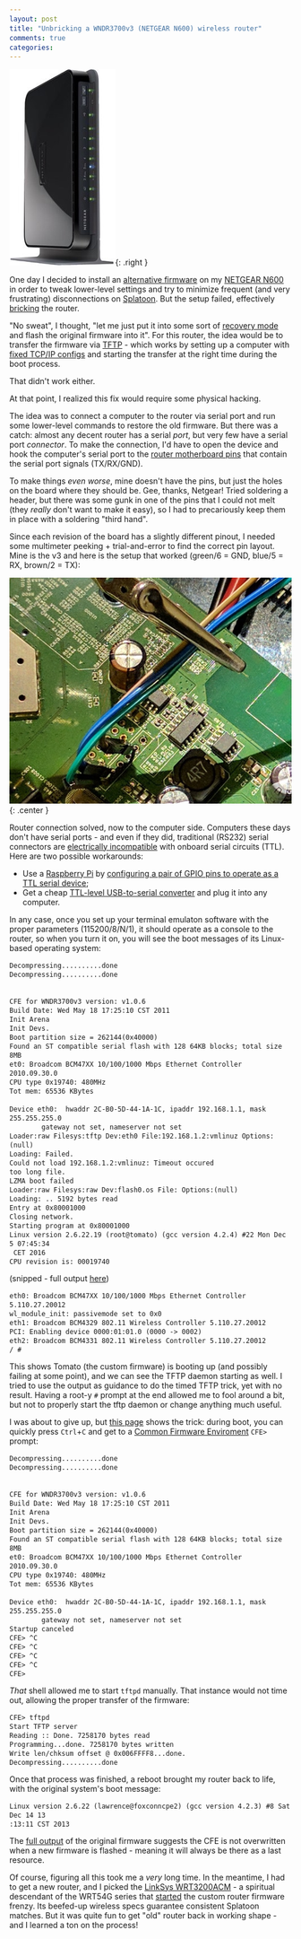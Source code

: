 ```yaml
---
layout: post
title: "Unbricking a WNDR3700v3 (NETGEAR N600) wireless router"
comments: true
categories:
---
```


![](/img/2017/03/wndr3700v3.jpg){: .right }

One day I decided to install an [alternative firmware][2] on my [NETGEAR N600][3] in order to tweak lower-level settings and try to minimize frequent (and very frustrating) disconnections on [Splatoon][1]. But the setup failed, effectively [bricking][4] the router.

"No sweat", I thought, "let me just put it into some sort of [recovery mode][5] and flash the original firmware into it". For this router, the idea would be to transfer the firmware via [TFTP][6] - which works by setting up a computer with [fixed TCP/IP configs][7] and starting the transfer at the right time during the boot process.

That didn't work either.

At that point, I realized this fix would require some physical hacking.

<!--more-->

The idea was to connect a computer to the router via serial port and run some lower-level commands to restore the old firmware. But there was a catch: almost any decent router has a serial *port*, but very few have a serial port *connector*. To make the connection, I'd have to open the device and hook the computer's serial port to the [router motherboard pins][12] that contain the serial port signals (TX/RX/GND).

To make things *even worse*, mine doesn't have the pins, but just the holes on the board where they should be. Gee, thanks, Netgear! Tried soldering a header, but there was some gunk in one of the pins that I could not melt (they *really* don't want to make it easy), so I had to precariously keep them in place with a soldering "third hand".

Since each revision of the board has a slightly different pinout, I needed some multimeter peeking + trial-and-error to find the correct pin layout. Mine is the v3 and here is the setup that worked (green/6 = GND, blue/5 = RX, brown/2 = TX):

![Netgear N600 WNDR3700v3 serial pins ](/img/2017/03/router_pins.jpg){: .center }

Router connection solved, now to the computer side. Computers these days don't have serial ports - and even if they did, traditional (RS232) serial connectors are [electrically incompatible][13] with onboard serial circuits (TTL). Here are two possible workarounds:

- Use a [Raspberry Pi][9] by [configuring a pair of GPIO pins to operate as a TTL serial device][14];
- Get a cheap [TTL-level USB-to-serial converter][10] and plug it into any computer.

In any case, once you set up your terminal emulaton software with the proper parameters (115200/8/N/1), it should operate as a console to the router, so when you turn it on, you will see the boot messages of its Linux-based operating system:

```
Decompressing..........done
Decompressing..........done


CFE for WNDR3700v3 version: v1.0.6
Build Date: Wed May 18 17:25:10 CST 2011
Init Arena
Init Devs.
Boot partition size = 262144(0x40000)
Found an ST compatible serial flash with 128 64KB blocks; total size 8MB
et0: Broadcom BCM47XX 10/100/1000 Mbps Ethernet Controller 2010.09.30.0
CPU type 0x19740: 480MHz
Tot mem: 65536 KBytes

Device eth0:  hwaddr 2C-B0-5D-44-1A-1C, ipaddr 192.168.1.1, mask 255.255.255.0
        gateway not set, nameserver not set
Loader:raw Filesys:tftp Dev:eth0 File:192.168.1.2:vmlinuz Options:(null)
Loading: Failed.
Could not load 192.168.1.2:vmlinuz: Timeout occured
too long file.
LZMA boot failed
Loader:raw Filesys:raw Dev:flash0.os File: Options:(null)
Loading: .. 5192 bytes read
Entry at 0x80001000
Closing network.
Starting program at 0x80001000
Linux version 2.6.22.19 (root@tomato) (gcc version 4.2.4) #22 Mon Dec 5 07:45:34
 CET 2016
CPU revision is: 00019740
```
(snipped - full output [here][8])
```
eth0: Broadcom BCM47XX 10/100/1000 Mbps Ethernet Controller 5.110.27.20012
wl_module_init: passivemode set to 0x0
eth1: Broadcom BCM4329 802.11 Wireless Controller 5.110.27.20012
PCI: Enabling device 0000:01:01.0 (0000 -> 0002)
eth2: Broadcom BCM4331 802.11 Wireless Controller 5.110.27.20012
/ #
```

This shows Tomato (the custom firmware) is booting up (and possibly failing at some point), and we can see the TFTP daemon starting as well. I tried to use the output as guidance to do the timed TFTP trick, yet with no result. Having a root-y `#` prompt at the end allowed me to fool around a bit, but not to properly start the tftp daemon or change anything much useful.

I was about to give up, but [this page][11] shows the trick: during boot, you can quickly press `Ctrl`+`C` and get to a [Common Firmware Enviroment][15] `CFE>` prompt:

```
Decompressing..........done
Decompressing..........done


CFE for WNDR3700v3 version: v1.0.6
Build Date: Wed May 18 17:25:10 CST 2011
Init Arena
Init Devs.
Boot partition size = 262144(0x40000)
Found an ST compatible serial flash with 128 64KB blocks; total size 8MB
et0: Broadcom BCM47XX 10/100/1000 Mbps Ethernet Controller 2010.09.30.0
CPU type 0x19740: 480MHz
Tot mem: 65536 KBytes

Device eth0:  hwaddr 2C-B0-5D-44-1A-1C, ipaddr 192.168.1.1, mask 255.255.255.0
        gateway not set, nameserver not set
Startup canceled
CFE> ^C
CFE> ^C
CFE> ^C
CFE> ^C
CFE>
```

*That* shell allowed me to start `tftpd` manually. That instance would not time out, allowing the proper transfer of the firmware:

```
CFE> tftpd
Start TFTP server
Reading :: Done. 7258170 bytes read
Programming...done. 7258170 bytes written
Write len/chksum offset @ 0x006FFFF8...done.
Decompressing..........done
```

Once that process was finished, a reboot brought my router back to life, with the original system's boot message:

```
Linux version 2.6.22 (lawrence@foxconncpe2) (gcc version 4.2.3) #8 Sat Dec 14 13
:13:11 CST 2013
```

The [full output][9] of the original firmware suggests the CFE is not overwritten when a new firmware is flashed - meaning it will always be there as a last resource.

Of course, figuring all this took me a *very* long time. In the meantime, I had to get a new router, and I picked the [LinkSys WRT3200ACM][16] - a spiritual descendant of the WRT54G series that [started][17] the custom router firmware frenzy. Its beefed-up wireless specs guarantee consistent Splatoon matches. But it was quite fun to get "old" router back in working shape - and I learned a ton on the process!

[1]: http://splatoon.nintendo.com/
[2]: http://www.polarcloud.com/tomato
[3]: https://www.netgear.com/support/product/wndr3700v3
[4]: https://en.wikipedia.org/wiki/Brick_(electronics)
[5]: https://en.wikipedia.org/wiki/USB#Device_Firmware_Upgrade
[6]: https://en.wikipedia.org/wiki/Trivial_File_Transfer_Protocol
[7]: https://kb.netgear.com/22688/How-to-upload-firmware-to-a-NETGEAR-router-using-TFTP
[8]: https://gist.github.com/chesterbr/1ee3a231cd05a218f21c2582c142cf71
[9]: https://gist.github.com/chesterbr/95f57bf7bfc22e6c1bf81294813fe1ef
[10]: http://www.dx.com/p/pl2303hx-usb-to-ttl-converter-module-149859
[11]: https://forum.openwrt.org/viewtopic.php?id=47501
[12]: http://www.dd-wrt.com/phpBB2/viewtopic.php?p=889114
[13]: https://www.sparkfun.com/tutorials/215
[14]: http://elinux.org/RPi_Serial_Connection
[15]: https://en.wikipedia.org/wiki/Common_Firmware_Environment
[16]: http://www.linksys.com/ca/p/P-WRT3200ACM/
[17]: https://en.wikipedia.org/wiki/OpenWrt#History

